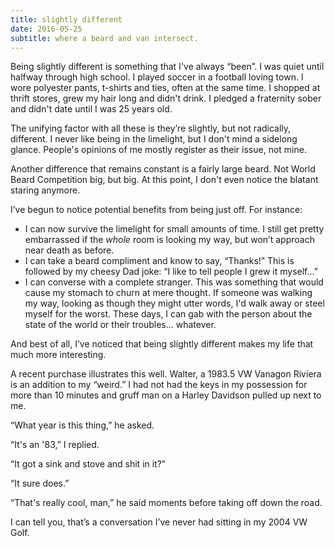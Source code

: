 ```yaml
---
title: slightly different
date: 2016-05-25
subtitle: where a beard and van intersect.
---
```

Being slightly different is something that I've always “been”. I was quiet until halfway through high school. I played soccer in a football loving town. I wore polyester pants, t-shirts and ties, often at the same time. I shopped at thrift stores, grew my hair long and didn't drink. I pledged a fraternity sober and didn't date until I was 25 years old.

The unifying factor with all these is they’re slightly, but not radically, different. I never like being in the limelight, but I don't mind a sidelong glance. People's opinions of me mostly register as their issue, not mine.

Another difference that remains constant is a fairly large beard. Not World Beard Competition big, but big. At this point, I don't even notice the blatant staring anymore.

I’ve begun to notice potential benefits from being just off. For instance:

* I can now survive the limelight for small amounts of time. I still get pretty embarrassed if the _whole_ room is looking my way, but won’t approach near death as before.
* I can take a beard compliment and know to say, “Thanks!” This is followed by my cheesy Dad joke: “I like to tell people I grew it myself...”
* I can converse with a complete stranger. This was something that would cause my stomach to churn at mere thought. If someone was walking my way, looking as though they might utter words, I'd walk away or steel myself for the worst. These days, I can gab with the person about the state of the world or their troubles… whatever.

And best of all, I’ve noticed that being slightly different makes my life that much more interesting.

A recent purchase illustrates this well. Walter, a 1983.5 VW Vanagon Riviera is an addition to my “weird.” I had not had the keys in my possession for more than 10 minutes and gruff man on a Harley Davidson pulled up next to me. 

“What year is this thing,” he asked.

“It's an '83,” I replied. 

“It got a sink and stove and shit in it?”

“It sure does.” 

“That's really cool, man,” he said moments before taking off down the road.

I can tell you, that’s a conversation I’ve never had sitting in my 2004 VW Golf.